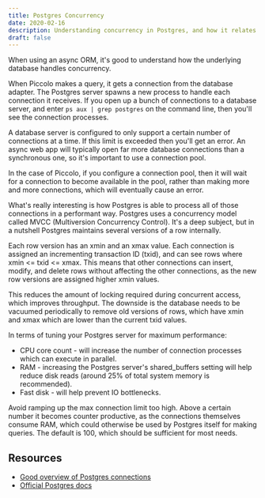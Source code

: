 ```yaml
---
title: Postgres Concurrency
date: 2020-02-16
description: Understanding concurrency in Postgres, and how it relates to async libraries like Piccolo.
draft: false
---
```


When using an async ORM, it's good to understand how the underlying database handles concurrency.

When Piccolo makes a query, it gets a connection from the database adapter. The Postgres server spawns a new process to handle each connection it receives. If you open up a bunch of connections to a database server, and enter `ps aux | grep postgres` on the command line, then you'll see the connection processes.

A database server is configured to only support a certain number of connections at a time. If this limit is exceeded then you'll get an error. An async web app will typically open far more database connections than a synchronous one, so it's important to use a connection pool.

In the case of Piccolo, if you configure a connection pool, then it will wait for a connection to become available in the pool, rather than making more and more connections, which will eventually cause an error.

What's really interesting is how Postgres is able to process all of those connections in a performant way. Postgres uses a concurrency model called MVCC (Multiversion Concurrency Control). It's a deep subject, but in a nutshell Postgres maintains several versions of a row internally.

Each row version has an xmin and an xmax value. Each connection is assigned an incrementing transaction ID (txid), and can see rows where xmin <= txid <= xmax. This means that other connections can insert, modify, and delete rows without affecting the other connections, as the new row versions are assigned higher xmin values.

This reduces the amount of locking required during concurrent access, which improves throughput. The downside is the database needs to be vacuumed periodically to remove old versions of rows, which have xmin and xmax which are lower than the current txid values.

In terms of tuning your Postgres server for maximum performance:

 * CPU core count - will increase the number of connection processes which can execute in parallel.
 * RAM - increasing the Postgres server's shared_buffers setting will help reduce disk reads (around 25% of total system memory is recommended).
 * Fast disk - will help prevent IO bottlenecks.

Avoid ramping up the max connection limit too high. Above a certain number it becomes counter productive, as the connections themselves consume RAM, which could otherwise be used by Postgres itself for making queries. The default is 100, which should be sufficient for most needs.

## Resources

 * [Good overview of Postgres connections](https://brandur.org/postgres-connections)
 * [Official Postgres docs](https://www.postgresql.org/docs/current/tutorial-arch.html)
